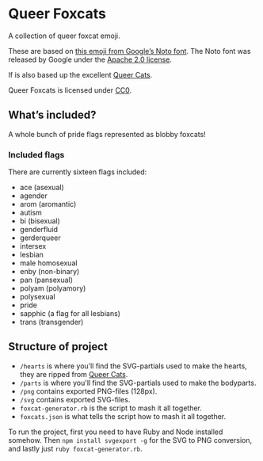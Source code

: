# Queer Foxcats #

A collection of queer foxcat emoji.

These are based on [this emoji from Google’s Noto font](https://github.com/googlefonts/noto-emoji/blob/bf295c4/svg/emoji_u1f610.svg). The Noto font was released by Google under the [Apache 2.0 license](https://www.apache.org/licenses/LICENSE-2.0).

If is also based up the excellent [Queer Cats](https://github.com/ZoeBijl/QueerCats/).

Queer Foxcats is licensed under [CC0](https://creativecommons.org/share-your-work/public-domain/cc0/).

## What’s included?

A whole bunch of pride flags represented as blobby foxcats!

### Included flags

There are currently sixteen flags included:

- ace (asexual)
- agender
- arom (aromantic)
- autism
- bi (bisexual)
- genderfluid
- gerderqueer
- intersex
- lesbian
- male homosexual
- enby (non-binary)
- pan (pansexual)
- polyam (polyamory)
- polysexual
- pride
- sapphic (a flag for all lesbians)
- trans (transgender)

## Structure of project

- `/hearts` is where you’ll find the SVG-partials used to make the hearts, they are ripped from [Queer Cats](https://github.com/ZoeBijl/QueerCats/).
- `/parts` is where you'll find the SVG-partials used to make the bodyparts.
- `/png` contains exported PNG-files (128px).
- `/svg` contains exported SVG-files.
- `foxcat-generator.rb` is the script to mash it all together.
- `foxcats.json` is what tells the script how to mash it all together.

To run the project, first you need to have Ruby and Node installed somehow. Then `npm install svgexport -g` for the SVG to PNG conversion, and lastly just `ruby foxcat-generator.rb`.
